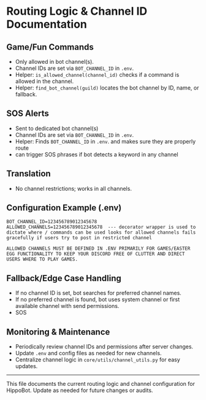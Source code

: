 # Routing Logic & Channel ID Documentation

## Game/Fun Commands
- Only allowed in bot channel(s).
- Channel IDs are set via `BOT_CHANNEL_ID` in `.env`.
- Helper: `is_allowed_channel(channel_id)` checks if a command is allowed in the channel.
- Helper: `find_bot_channel(guild)` locates the bot channel by ID, name, or fallback.

## SOS Alerts
- Sent to dedicated bot channel(s)
- Channel IDs are set via `BOT_CHANNEL_ID` in `.env`.
- Helper: Finds `BOT_CHANNEL_ID` in `.env`. and makes sure they are properly route
- can trigger SOS phrases if bot detects a keyword in any channel
## Translation
- No channel restrictions; works in all channels.

## Configuration Example (.env)
```
BOT_CHANNEL_ID=123456789012345678 
ALLOWED_CHANNELS=123456789012345678  --- decorator wrapper is used to dictate where / commands can be used looks for allowed channels fails gracefully if users try to post in restricted channel

ALLOWED CHANNELS MUST BE DEFINED IN .ENV PRIMARILY FOR GAMES/EASTER EGG FUNCTIONALITY TO KEEP YOUR DISCORD FREE OF CLUTTER AND DIRECT USERS WHERE TO PLAY GAMES.
```

## Fallback/Edge Case Handling
- If no channel ID is set, bot searches for preferred channel names.
- If no preferred channel is found, bot uses system channel or first available channel with send permissions.
- SOS

## Monitoring & Maintenance
- Periodically review channel IDs and permissions after server changes.
- Update `.env` and config files as needed for new channels.
- Centralize channel logic in `core/utils/channel_utils.py` for easy updates.



---
This file documents the current routing logic and channel configuration for HippoBot. Update as needed for future changes or audits.
